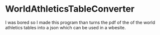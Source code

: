 # WorldAthleticsTableConverter
I was bored so I made this program than turns the pdf of the of the world athletics tables into a json which can be
used in a wbesite.

